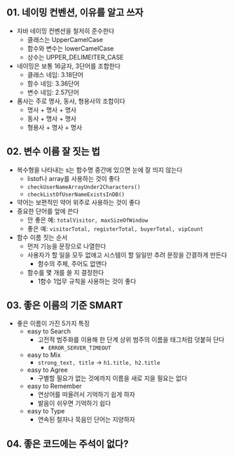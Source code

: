 
## 01. 네이밍 컨벤션, 이유를 알고 쓰자

- 자바 네이밍 컨벤션을 철저히 준수한다
	- 클래스는 UpperCamelCase
	- 함수와 변수는 lowerCamelCase
	- 상수는 UPPER_DELIMEITER_CASE
- 네이밍은 보통 16글자, 3단어를 조합한다
	- 클래스 네임: 3.18단어
	- 함수 네임: 3.36단어
	- 변수 네임: 2.57단어
- 품사는 주로 명사, 동사, 형용사의 조합이다
	- 명사 + 명사 + 명사
	- 동사 + 명사 + 명사
	- 형용사 + 명사 + 명사

## 02. 변수 이름 잘 짓는 법

- 복수형을 나타내는 s는 함수명 중간에 있으면 눈에 잘 띄지 않는다
	- listof나 array를 사용하는 것이 좋다
	- `checkUserNameArrayUnder2Characters()`
	- `checkListOfUserNameExistsInDB()`
- 약어는 보편적인 약어 위주로 사용하는 것이 좋다
- 중요한 단어를 앞에 쓴다
	- 안 좋은 예: `totalVisitor, maxSizeOfWindow`
	- 좋은 예: `visitorTotal, registerTotal, buyerTotal, vipCount`
- 함수 이름 짓는 순서
	- 먼저 기능을 문장으로 나열한다
	- 사용자가 할 일을 모두 없애고 시스템이 할 일일만 추려 문장을 간결하게 만든다
		- 함수의 주체, 주어도 없앤다
	- 함수를 몇 개를 쓸 지 결정한다
		- 1함수 1업무 규칙을 사용하는 것이 좋다

## 03. 좋은 이름의 기준 SMART

- 좋은 이름이 가진 5가지 특징
	- easy to Search
		- 고전적 범주화를 이용해 한 단계 상위 범주의 이름을 태그처럼 덧붙혀 단다
			- `ERROR_SERVER_TIMEOUT`
	- easy to Mix
		- `strong_text, title` → `h1.title, h2.title`
	- easy to Agree
		- 구별할 필요가 없는 것에까지 이름을 새로 지을 필요는 없다
	- easy to Remember
		- 연상어를 떠올려서 기억하기 쉽게 하자
		- 발음이 쉬우면 기억하기 쉽다
	- easy to Type
		- 연속된 철자나 묵음인 단어는 지양하자

## 04. 좋은 코드에는 주석이 없다?


